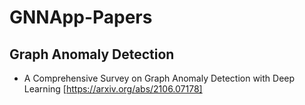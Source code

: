 <!--
 * @Author: your name
 * @Date: 2021-06-23 18:06:04
 * @LastEditTime: 2021-06-23 18:09:56
 * @LastEditors: Please set LastEditors
 * @Description: In User Settings Edit
 * @FilePath: \GNNApp-Papers\README.md
-->
# GNNApp-Papers

## Graph Anomaly Detection
+ A Comprehensive Survey on Graph Anomaly Detection with Deep Learning [https://arxiv.org/abs/2106.07178]